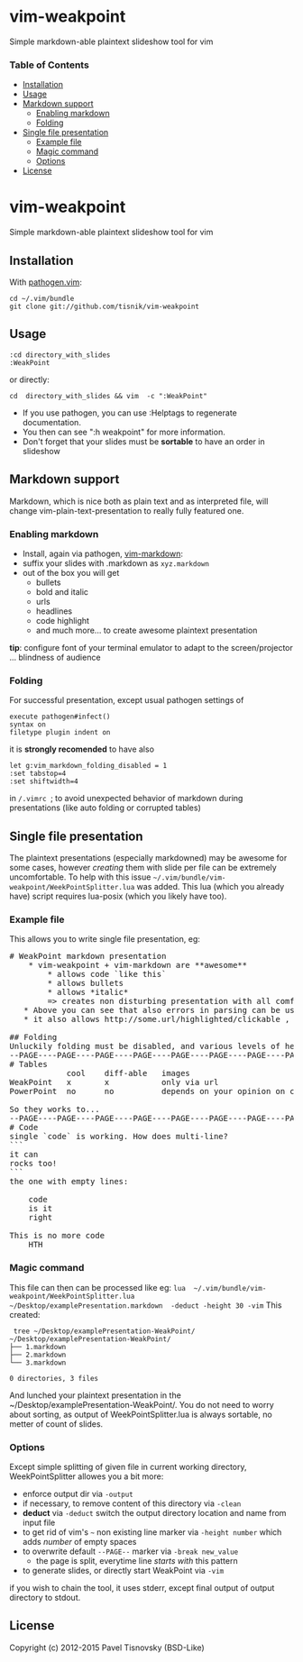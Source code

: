 # vim-weakpoint

Simple markdown-able plaintext slideshow tool for vim

### Table of Contents
* [Installation](#installation)
* [Usage](#usage)
* [Markdown support](#markdown-support)
    * [Enabling markdown](#enabling-markdown)
    * [Folding](#folding)
* [Single file presentation](#single-file-presentation)
     * [Example file](#example-file)
     * [Magic command](#magic-command)
     * [Options](#options)
* [License](#license)

# vim-weakpoint

Simple markdown-able plaintext slideshow tool for vim

## Installation

With [pathogen.vim](https://github.com/tpope/vim-pathogen):

    cd ~/.vim/bundle
    git clone git://github.com/tisnik/vim-weakpoint

## Usage

    :cd directory_with_slides
    :WeakPoint

or directly:

    cd  directory_with_slides && vim  -c ":WeakPoint"

* If you use pathogen, you can use :Helptags to regenerate documentation.
* You then can see ":h weakpoint" for more information.
* Don't forget that your slides must be **sortable** to have an order in slideshow

## Markdown support
Markdown, which is nice both as plain text and as interpreted file, will change vim-plain-text-presentation to really fully featured one.
### Enabling markdown
 * Install, again via pathogen,  [vim-markdown](https://github.com/plasticboy/vim-markdown):
 * suffix your slides with .markdown as `xyz.markdown`
 * out of the box you will get
    * bullets
    * bold and italic
    * urls
    * headlines
    * code highlight
    * and much more... to create awesome plaintext presentation
    
**tip**: configure font of your terminal emulator to adapt to the screen/projector ... blindness of audience

### Folding
For successful presentation, except usual pathogen settings of

    execute pathogen#infect()
    syntax on
    filetype plugin indent on
    
it is **strongly recomended** to have also

    let g:vim_markdown_folding_disabled = 1
    :set tabstop=4
    :set shiftwidth=4
    
in `/.vimrc `; to avoid unexpected behavior of markdown during presentations (like auto folding or corrupted tables)

## Single file presentation
The plaintext presentations (especially markdowned) may be awesome for some cases, however *creating* them with slide per file can be extremely uncomfortable. To help with this issue `~/.vim/bundle/vim-weakpoint/WeekPointSplitter.lua` was added. This lua (which you already have) script requires lua-posix (which you likely have too).

### Example file
This allows you to write single file presentation, eg:
<pre>
# WeakPoint markdown presentation
	* vim-weakpoint + vim-markdown are **awesome**
		* allows code `like this`
		* allows bullets
		* allows *italic*
		=> creates non disturbing presentation with all comfort
   * Above you can see that also errors in parsing can be useful
   * it also allows http://some.url/highlighted/clickable ,  cool!

## Folding
Unluckily folding must be disabled, and various levels of headlines are not distinguished
--PAGE----PAGE----PAGE----PAGE----PAGE----PAGE----PAGE----PAGE----PAGE----PAGE----PAGE----PAGE--
# Tables
 			cool	diff-able	images
WeakPoint	x		x			only via url
PowerPoint	no		no			depends on your opinion on cliparts

So they works to...
--PAGE----PAGE----PAGE----PAGE----PAGE----PAGE----PAGE----PAGE----PAGE----PAGE----PAGE----PAGE---
# Code
single `code` is working. How does multi-line?
```
it can
rocks too!
```
the one with empty lines:

	code
	is it
	right

This is no more code
	HTH
</pre>

### Magic command

This file can then can be processed like eg:
`lua  ~/.vim/bundle/vim-weakpoint/WeekPointSplitter.lua  ~/Desktop/examplePresentation.markdown  -deduct -height 30 -vim`
This created:
```
 tree ~/Desktop/examplePresentation-WeakPoint/
~/Desktop/examplePresentation-WeakPoint/
├── 1.markdown
├── 2.markdown
└── 3.markdown

0 directories, 3 files
```
And lunched your plaintext presentation in the ~/Desktop/examplePresentation-WeakPoint/. You do not need to worry about sorting, as output of WeekPointSplitter.lua is always sortable, no metter of count of slides.

### Options

Except simple splitting of given file in current working directory, WeekPointSplitter allowes you a bit more:
 * enforce output dir via `-output`
 * if necessary, to remove content of this directory via `-clean`
  * **deduct** via `-deduct` switch the output directory location and name from input file
 * to get rid of vim's `~` non existing line marker via `-height number` which adds *number* of empty spaces
 * to overwrite default `--PAGE--` marker via `-break new_value`
   * the page is split, everytime line *starts with* this pattern
 * to generate slides,  or directly start WeakPoint via `-vim`
 
if you wish to chain the tool, it uses stderr, except final output of output directory to stdout.
 
## License

Copyright (c) 2012-2015 Pavel Tisnovsky (BSD-Like)

